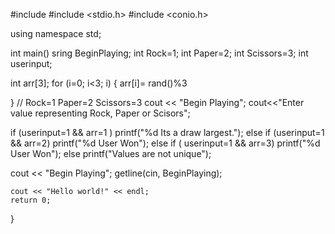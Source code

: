 #include <iostream>
#include <stdio.h>
#include <conio.h>

using namespace std;

int main()
sring BeginPlaying;
int Rock=1; int Paper=2; int Scissors=3;
int userinput;

int arr[3];
for (i=0; i<3; i)
{
    arr[i]= rand()%3

}
// Rock=1 Paper=2 Scissors=3
cout << "Begin Playing";
cout<<"Enter value representing Rock, Paper or Scisors";


if (userinput=1 && arr=1 )
      printf("%d Its a draw largest.");
   else if (userinput=1 && arr=2)
      printf("%d User Won");
   else if ( userinput=1 && arr=3)
      printf("%d User Won");
   else
      printf("Values are not unique");




cout << "Begin Playing";
getline(cin, BeginPlaying);

    cout << "Hello world!" << endl;
    return 0;
}

